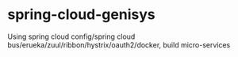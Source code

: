 # spring-cloud-genisys
Using spring cloud config/spring cloud bus/erueka/zuul/ribbon/hystrix/oauth2/docker, build micro-services
